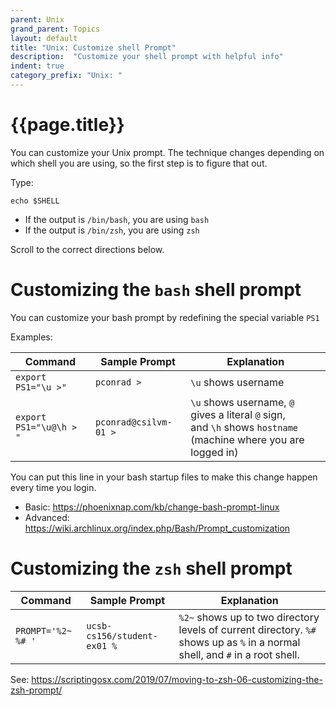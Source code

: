 ```yaml
---
parent: Unix
grand_parent: Topics
layout: default
title: "Unix: Customize shell Prompt"
description:  "Customize your shell prompt with helpful info"
indent: true
category_prefix: "Unix: "
---
```


# {{page.title}}

You can customize your Unix prompt.  The technique changes depending on which shell you are using, so the first step is to figure that out.

Type:

```
echo $SHELL
```

* If the output is `/bin/bash`, you are using `bash`
* If the output is `/bin/zsh`, you are using `zsh`

Scroll to the correct directions below.


# Customizing the `bash` shell prompt

You can customize your bash prompt by redefining the special variable `PS1`

Examples:

| Command | Sample Prompt | Explanation |
|--|--|--|
| `export PS1="\u >"` | `pconrad >` | `\u` shows username |
| `export PS1="\u@\h > "` | `pconrad@csilvm-01 > ` | `\u` shows username, `@` gives a literal `@` sign, <br /> and `\h` shows `hostname` (machine where you are logged in)  |


You can put this line in your bash startup files to make this change happen every time you login.

* Basic: <https://phoenixnap.com/kb/change-bash-prompt-linux>
* Advanced: <https://wiki.archlinux.org/index.php/Bash/Prompt_customization>

# Customizing the `zsh` shell prompt


| Command | Sample Prompt | Explanation |
|--|--|--|
| `PROMPT='%2~ %# '` | `ucsb-cs156/student-ex01 % ` | `%2~` shows up to two directory levels of current directory. `%#` shows up as `%` in a normal shell, and `#` in a root shell.  |

See: <https://scriptingosx.com/2019/07/moving-to-zsh-06-customizing-the-zsh-prompt/>
